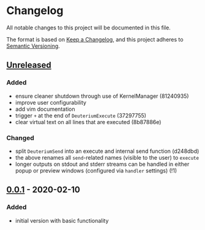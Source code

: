 # Changelog
All notable changes to this project will be documented in this file.

The format is based on [Keep a Changelog](https://keepachangelog.com/en/1.0.0/),
and this project adheres to [Semantic Versioning](https://semver.org/spec/v2.0.0.html).

## [Unreleased]

### Added
- ensure cleaner shutdown through use of KernelManager (81240935)
- improve user configurability
- add vim documentation
- trigger `+` at the end of `DeuteriumExecute` (37297755)
- clear virtual text on all lines that are executed (8b87886e)

### Changed
- split `DeuteriumSend` into an execute and internal send function (d248dbd)
- the above renames all `send`-related names (visible to the user) to `execute`
- longer outputs on stdout and stderr streams can be handled in either popup or
    preview windows (configured via `handler` settings) (!1)


## [0.0.1] - 2020-02-10

### Added
- initial version with basic functionality


[Unreleased]: https://gitlab.com/mrossinek/deuterium/-/compare/v0.0.1...master
[0.0.1]: https://gitlab.com/mrossinek/deuterium/-/tags/v0.0.1
